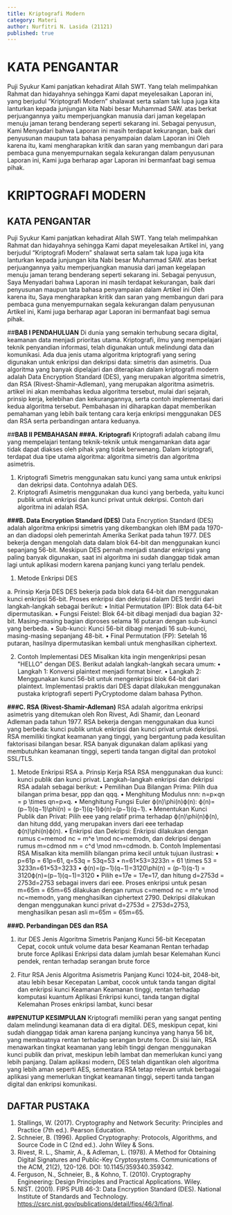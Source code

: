 ```yaml
---
title: Kriptografi Modern
category: Materi
author: Nurfitri N. Lasida (21121)
published: true
---
```


# KATA PENGANTAR
Puji Syukur Kami panjatkan kehadirat Allah SWT. Yang telah melimpahkan Rahmat dan hidayahnya sehingga Kami dapat meyelesaikan Laporan ini, yang berjudul “Kriptografi Modern” shalawat serta salam tak lupa juga kita lanturkan kepada junjungan kita Nabi besar Muhammad SAW. atas berkat perjuangannya yaitu memperjuangkan manusia dari jaman kegelapan menuju jaman terang benderang seperti sekarang ini.
Sebagai penyusun, Kami Menyadari bahwa Laporan ini masih terdapat kekurangan, baik dari penyusunan maupun tata bahasa penyampaian dalam Laporan ini Oleh karena itu, kami mengharapkan kritik dan saran yang membangun dari para pembaca guna menyempurnakan segala kekurangan dalam penyusunan Laporan ini, Kami  juga berharap agar Laporan ini bermanfaat bagi semua pihak.

# KRIPTOGRAFI MODERN

## KATA PENGANTAR
Puji Syukur Kami panjatkan kehadirat Allah SWT. Yang telah melimpahkan Rahmat dan hidayahnya sehingga Kami dapat meyelesaikan Artikel ini, yang berjudul “Kriptografi Modern” shalawat serta salam tak lupa juga kita lanturkan kepada junjungan kita Nabi besar Muhammad SAW. atas berkat perjuangannya yaitu memperjuangkan manusia dari jaman kegelapan menuju jaman terang benderang seperti sekarang ini.
Sebagai penyusun, Saya Menyadari bahwa Laporan ini masih terdapat kekurangan, baik dari penyusunan maupun tata bahasa penyampaian dalam Artikel ini Oleh karena itu, Saya mengharapkan kritik dan saran yang membangun dari para pembaca guna menyempurnakan segala kekurangan dalam penyusunan Artikel ini, Kami  juga berharap agar Laporan ini bermanfaat bagi semua pihak.

##**BAB I PENDAHULUAN**
Di dunia yang semakin terhubung secara digital, keamanan data menjadi prioritas utama. Kriptografi, ilmu yang mempelajari teknik penyandian informasi, telah digunakan untuk melindungi data dan komunikasi. Ada dua jenis utama algoritma kriptografi yang sering digunakan untuk enkripsi dan dekripsi data: simetris dan asimetris. Dua algoritma yang banyak dipelajari dan diterapkan dalam kriptografi modern adalah Data Encryption Standard (DES), yang merupakan algoritma simetris, dan RSA (Rivest-Shamir-Adleman), yang merupakan algoritma asimetris.
artikel ini akan membahas kedua algoritma tersebut, mulai dari sejarah, prinsip kerja, kelebihan dan kekurangannya, serta contoh implementasi dari kedua algoritma tersebut. Pembahasan ini diharapkan dapat memberikan pemahaman yang lebih baik tentang cara kerja enkripsi menggunakan DES dan RSA serta perbandingan antara keduanya.

##**BAB II PEMBAHASAN**
**###A. Kriptografi**
  Kriptografi adalah cabang ilmu yang mempelajari tentang teknik-teknik untuk mengamankan data agar tidak dapat diakses oleh pihak yang tidak berwenang. Dalam kriptografi, terdapat dua tipe utama algoritma: algoritma simetris dan algoritma asimetris.
1. 	Kriptografi Simetris menggunakan satu kunci yang sama untuk enkripsi dan dekripsi data. Contohnya adalah DES.
2. Kriptografi Asimetris menggunakan dua kunci yang berbeda,  yaitu kunci publik untuk enkripsi dan kunci privat untuk dekripsi. Contoh dari algoritma ini adalah RSA.

**###B. Data Encryption Standard (DES)**
Data Encryption Standard (DES) adalah algoritma enkripsi simetris yang dikembangkan oleh IBM pada 1970-an dan diadopsi oleh pemerintah Amerika Serikat pada tahun 1977. DES bekerja dengan mengolah data dalam blok 64-bit dan menggunakan kunci sepanjang 56-bit. Meskipun DES pernah menjadi standar enkripsi yang paling banyak digunakan, saat ini algoritma ini sudah dianggap tidak aman lagi untuk aplikasi modern karena panjang kunci yang terlalu pendek.
1. Metode Enkripsi DES

a. Prinsip Kerja DES
DES bekerja pada blok data 64-bit dan menggunakan kunci enkripsi 56-bit. Proses enkripsi dan dekripsi dalam DES terdiri dari langkah-langkah sebagai berikut:
•	Initial Permutation (IP): Blok data 64-bit dipermutasikan.
•	Fungsi Feistel: Blok 64-bit dibagi menjadi dua bagian 32-bit. Masing-masing bagian diproses selama 16 putaran dengan sub-kunci yang berbeda.
•	Sub-kunci: Kunci 56-bit dibagi menjadi 16 sub-kunci, masing-masing sepanjang 48-bit.
•	Final Permutation (FP): Setelah 16 putaran, hasilnya dipermutasikan kembali untuk menghasilkan ciphertext.

2. Contoh Implementasi DES
Misalkan kita ingin mengenkripsi pesan "HELLO" dengan DES. Berikut adalah langkah-langkah secara umum:
•	Langkah 1: Konversi plaintext menjadi format biner.
•	Langkah 2: Menggunakan kunci 56-bit untuk mengenkripsi blok 64-bit dari plaintext.
Implementasi praktis dari DES dapat dilakukan menggunakan pustaka kriptografi seperti PyCryptodome dalam bahasa Python.

**###C. RSA (Rivest-Shamir-Adleman)**
RSA adalah algoritma enkripsi asimetris yang ditemukan oleh Ron Rivest, Adi Shamir, dan Leonard Adleman pada tahun 1977. RSA bekerja dengan menggunakan dua kunci yang berbeda: kunci publik untuk enkripsi dan kunci privat untuk dekripsi. RSA memiliki tingkat keamanan yang tinggi, yang bergantung pada kesulitan faktorisasi bilangan besar. RSA banyak digunakan dalam aplikasi yang membutuhkan keamanan tinggi, seperti tanda tangan digital dan protokol SSL/TLS.
1.  Metode Enkripsi RSA
a. Prinsip Kerja RSA
RSA menggunakan dua kunci: kunci publik dan kunci privat. Langkah-langkah enkripsi dan dekripsi RSA adalah sebagai berikut:
•	Pemilihan Dua Bilangan Prima: Pilih dua bilangan prima besar, ppp dan qqq.
•	Menghitung Modulus nnn: n=p×qn = p \times qn=p×q.
•	Menghitung Fungsi Euler ϕ(n)\phi(n)ϕ(n): ϕ(n)=(p−1)(q−1)\phi(n) = (p-1)(q-1)ϕ(n)=(p−1)(q−1).
•	Menentukan Kunci Publik dan Privat: Pilih eee yang relatif prima terhadap ϕ(n)\phi(n)ϕ(n), dan hitung ddd, yang merupakan invers dari eee terhadap ϕ(n)\phi(n)ϕ(n).
•	Enkripsi dan Dekripsi: Enkripsi dilakukan dengan rumus c=memod  nc = m^e \mod nc=memodn, dan dekripsi dengan rumus m=cdmod  nm = c^d \mod nm=cdmodn.
b. Contoh Implementasi RSA
Misalkan kita memilih bilangan prima kecil untuk tujuan ilustrasi:
•	p=61p = 61p=61, q=53q = 53q=53
•	n=61×53=3233n = 61 \times 53 = 3233n=61×53=3233
•	ϕ(n)=(p−1)(q−1)=3120\phi(n) = (p-1)(q-1) = 3120ϕ(n)=(p−1)(q−1)=3120
•	Pilih e=17e = 17e=17, dan hitung d=2753d = 2753d=2753 sebagai invers dari eee.
Proses enkripsi untuk pesan m=65m = 65m=65 dilakukan dengan rumus c=memod  nc = m^e \mod nc=memodn, yang menghasilkan ciphertext 2790. Dekripsi dilakukan dengan menggunakan kunci privat d=2753d = 2753d=2753, menghasilkan pesan asli m=65m = 65m=65.

**###D. Perbandingan DES dan RSA**
1. itur	DES
Jenis Algoritma	Simetris
Panjang Kunci	56-bit
Kecepatan	Cepat, cocok untuk volume data besar
Keamanan	Rentan terhadap brute force
Aplikasi	Enkripsi data dalam jumlah besar
Kelemahan	Kunci pendek, rentan terhadap serangan brute force

2. Fitur RSA
Jenis Algoritma Asismetris
Panjang Kunci 1024-bit, 2048-bit, atau lebih besar
Kecepatan Lambat, cocok untuk tanda tangan digital dan enkripsi kunci
Keamanan Keamanan tinggi, rentan terhadap komputasi kuantum
Aplikasi Enkripsi kunci, tanda tangan digital
Kelemahan Proses enkripsi lambat, kunci besar

**##PENUTUP KESIMPULAN**
Kriptografi memiliki peran yang sangat penting dalam melindungi keamanan data di era digital. DES, meskipun cepat, kini sudah dianggap tidak aman karena panjang kuncinya yang hanya 56 bit, yang membuatnya rentan terhadap serangan brute force. Di sisi lain, RSA menawarkan tingkat keamanan yang lebih tinggi dengan menggunakan kunci publik dan privat, meskipun lebih lambat dan memerlukan kunci yang lebih panjang. Dalam aplikasi modern, DES telah digantikan oleh algoritma yang lebih aman seperti AES, sementara RSA tetap relevan untuk berbagai aplikasi yang memerlukan tingkat keamanan tinggi, seperti tanda tangan digital dan enkripsi komunikasi.

## DAFTAR PUSTAKA 
1.	Stallings, W. (2017). Cryptography and Network Security: Principles and Practice (7th ed.). Pearson Education.
2.	Schneier, B. (1996). Applied Cryptography: Protocols, Algorithms, and Source Code in C (2nd ed.). John Wiley & Sons.
3.	Rivest, R. L., Shamir, A., & Adleman, L. (1978). A Method for Obtaining Digital Signatures and Public-Key Cryptosystems. Communications of the ACM, 21(2), 120-126. DOI: 10.1145/359340.359342.
4.	Ferguson, N., Schneier, B., & Kohno, T. (2010). Cryptography Engineering: Design Principles and Practical Applications. Wiley.
5.	NIST. (2001). FIPS PUB 46-3: Data Encryption Standard (DES). National Institute of Standards and Technology. https://csrc.nist.gov/publications/detail/fips/46/3/final.


